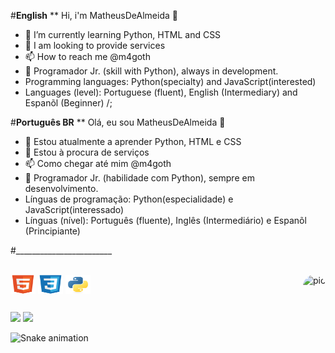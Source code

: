 #______English______
** Hi, i'm MatheusDeAlmeida 👋
- 🌱 I’m currently learning Python, HTML and CSS
- 💞️ I am looking to provide services
- 📫 How to reach me @m4goth
- 👀 Programador Jr. (skill with Python), always in development.
- Programming languages:
Python(specialty) and JavaScript(interested)
- Languages (level):
Portuguese (fluent), English (Intermediary) and Espanõl (Beginner)
/;

#______Português BR______
** Olá, eu sou MatheusDeAlmeida 👋
- 🌱 Estou atualmente a aprender Python, HTML e CSS
- 💞️ Estou à procura de serviços
- 📫 Como chegar até mim @m4goth
- 👀 Programador Jr. (habilidade com Python), sempre em desenvolvimento.
- Línguas de programação:
Python(especialidade) e JavaScript(interessado)
- Línguas (nível):
Português (fluente), Inglês (Intermediário) e Espanõl (Principiante)

#________________________

<div style="display: inline_block"><br>
  <img align="center" alt="HTML" height="30" width="40" src="https://raw.githubusercontent.com/devicons/devicon/master/icons/html5/html5-original.svg">
  <img align="center" alt="CSS" height="30" width="40" src="https://raw.githubusercontent.com/devicons/devicon/master/icons/css3/css3-original.svg">
  <img align="center" alt="Python" height="30" width="40" src="https://raw.githubusercontent.com/devicons/devicon/master/icons/python/python-original.svg">
  <img align="right" alt="pic" height="150" style="border-radius:100px;" src="https://cdn.discordapp.com/attachments/929515475283628094/935168831310151680/gif_programador.gif">
</div>
  
 ##
  
 <div> 
  <a href="https://instagram.com/m4goth" target="_blank"><img src="https://img.shields.io/badge/-Instagram-%23E4405F?style=for-the-badge&logo=instagram&logoColor=white" target="_blank"></a>
  <a href="https://www.linkedin.com/in/matheusdealmeidasilveira" target="_blank"><img src="https://img.shields.io/badge/-LinkedIn-%230077B5?style=for-the-badge&logo=linkedin&logoColor=white" target="_blank"></a> 
 
  ![Snake animation](https://github.com/MatheusDeAlmeidaSilveira/blob/output/github-contribution-grid-snake.svg)
 
</div> 
  
